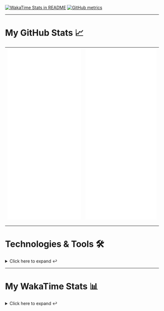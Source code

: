 [![WakaTime Stats in README](https://github.com/LOsioChico/LOsioChico/actions/workflows/waka.yml/badge.svg)](https://github.com/LOsioChico/LOsioChico/actions/workflows/waka.yml) [![GitHub metrics](https://github.com/LOsioChico/LOsioChico/actions/workflows/metrics.yml/badge.svg)](https://github.com/LOsioChico/LOsioChico/actions/workflows/metrics.yml)

---

# My GitHub Stats 📈

| ![](./assets/metrics.svg) | ![](./assets/metrics2.svg) |
| ------------------------- | -------------------------- |

---

# Technologies & Tools 🛠️

<details>
<summary>Click here to expand ↩️</summary>
<br>

## Programming Languages

[![HTML5](https://img.shields.io/badge/HTML5-E34F26?style=for-the-badge&logo=html5&logoColor=white)](https://developer.mozilla.org/en-US/docs/Web/HTML)
[![CSS3](https://img.shields.io/badge/CSS3-1572B6?style=for-the-badge&logo=css3&logoColor=white)](https://developer.mozilla.org/en-US/docs/Web/CSS)
[![JavaScript](https://img.shields.io/badge/JavaScript-F7DF1E?style=for-the-badge&logo=javascript&logoColor=black)](https://developer.mozilla.org/en-US/docs/Web/JavaScript)
[![TypeScript](https://img.shields.io/badge/TypeScript-007ACC?style=for-the-badge&logo=typescript&logoColor=white)](https://www.typescriptlang.org/)

## Web Development

[![React](https://img.shields.io/badge/React-%2361DAFB.svg?&style=for-the-badge&logo=react&logoColor=white)](https://reactjs.org/)
[![React Router Dom](https://img.shields.io/badge/React%20Router%20Dom-CA4245?style=for-the-badge&logo=react-router&logoColor=white)](https://reactrouter.com/)
[![Framer Motion](https://img.shields.io/badge/Framer%20Motion-000000?style=for-the-badge&logo=framer&logoColor=white)](https://www.framer.com/api/motion/)
[![React Query](https://img.shields.io/badge/React%20Query-FF4154?style=for-the-badge&logo=react&logoColor=white)](https://react-query.tanstack.com/)
![Zustand](https://img.shields.io/badge/zustand-%2320232a.svg?style=for-the-badge&logo=react&logoColor=%2361DAFB)

## Form Handling

[![React Hook Form](https://img.shields.io/badge/React%20Hook%20Form-0DAE8B?style=for-the-badge&logo=react-hook-form&logoColor=white)](https://react-hook-form.com/)
[![Zod](https://img.shields.io/badge/Zod-DF2935?style=for-the-badge&logo=typescript&logoColor=white)](https://github.com/colinhacks/zod)

## Web Development Tools

[![Vitest](https://img.shields.io/badge/Vitest-646CFF?style=for-the-badge&logo=vite&logoColor=white)](https://vitest.netlify.app/)
[![ESLint](https://img.shields.io/badge/ESLint-4B32C3?style=for-the-badge&logo=eslint&logoColor=white)](https://eslint.org/)
[![Prettier](https://img.shields.io/badge/Prettier-F7B93E?style=for-the-badge&logo=prettier&logoColor=black)](https://prettier.io/)
[![Tailwind CSS](https://img.shields.io/badge/Tailwind%20CSS-38B2AC?style=for-the-badge&logo=tailwind-css&logoColor=white)](https://tailwindcss.com/)

## Workflow Tools

[![Git](https://img.shields.io/badge/Git-F05032?style=for-the-badge&logo=git&logoColor=white)](https://git-scm.com/)
[![Visual Studio Code](https://img.shields.io/badge/Visual%20Studio%20Code-007ACC?style=for-the-badge&logo=visual-studio-code&logoColor=white)](https://code.visualstudio.com/)

</details>

---

# My WakaTime Stats 📊

<details>
<summary>Click here to expand ↩️</summary>
<br>

<!--START_SECTION:waka-->
![Code Time](http://img.shields.io/badge/Code%20Time-1%2C205%20hrs%2044%20mins-blue)

![Lines of code](https://img.shields.io/badge/From%20Hello%20World%20I%27ve%20Written-726.1%20thousand%20lines%20of%20code-blue)

**🐱 My GitHub Data** 

> 📦 297.8 kB Used in GitHub's Storage 
 > 
> 🏆 346 Contributions in the Year 2024
 > 
> 🚫 Not Opted to Hire
 > 
> 📜 20 Public Repositories 
 > 
> 🔑 12 Private Repositories 
 > 
**I'm an Early 🐤** 

```text
🌞 Morning                1438 commits        ██████░░░░░░░░░░░░░░░░░░░   23.25 % 
🌆 Daytime                2607 commits        ███████████░░░░░░░░░░░░░░   42.15 % 
🌃 Evening                1137 commits        █████░░░░░░░░░░░░░░░░░░░░   18.38 % 
🌙 Night                  1003 commits        ████░░░░░░░░░░░░░░░░░░░░░   16.22 % 
```
📅 **I'm Most Productive on Wednesday** 

```text
Monday                   1043 commits        ████░░░░░░░░░░░░░░░░░░░░░   16.86 % 
Tuesday                  589 commits         ██░░░░░░░░░░░░░░░░░░░░░░░   09.52 % 
Wednesday                2032 commits        ████████░░░░░░░░░░░░░░░░░   32.85 % 
Thursday                 940 commits         ████░░░░░░░░░░░░░░░░░░░░░   15.20 % 
Friday                   656 commits         ███░░░░░░░░░░░░░░░░░░░░░░   10.61 % 
Saturday                 584 commits         ██░░░░░░░░░░░░░░░░░░░░░░░   09.44 % 
Sunday                   341 commits         █░░░░░░░░░░░░░░░░░░░░░░░░   05.51 % 
```


📊 **This Week I Spent My Time On** 

```text
💬 Programming Languages: 
Astro                    5 hrs 42 mins       █████████░░░░░░░░░░░░░░░░   34.25 % 
Scala                    4 hrs 51 mins       ███████░░░░░░░░░░░░░░░░░░   29.18 % 
JSON                     1 hr 53 mins        ███░░░░░░░░░░░░░░░░░░░░░░   11.36 % 
TypeScript               1 hr 37 mins        ██░░░░░░░░░░░░░░░░░░░░░░░   09.81 % 
JavaScript               1 hr 12 mins        ██░░░░░░░░░░░░░░░░░░░░░░░   07.27 % 
```

**I Mostly Code in TypeScript** 

```text
TypeScript               22 repos            █████████████░░░░░░░░░░░░   52.38 % 
Astro                    2 repos             █░░░░░░░░░░░░░░░░░░░░░░░░   04.76 % 
Go                       2 repos             █░░░░░░░░░░░░░░░░░░░░░░░░   04.76 % 
Python                   2 repos             █░░░░░░░░░░░░░░░░░░░░░░░░   04.76 % 
Dart                     1 repo              █░░░░░░░░░░░░░░░░░░░░░░░░   02.38 % 
```




 Last Updated on 03/03/2024 00:47:27 UTC
<!--END_SECTION:waka-->

## </details>
